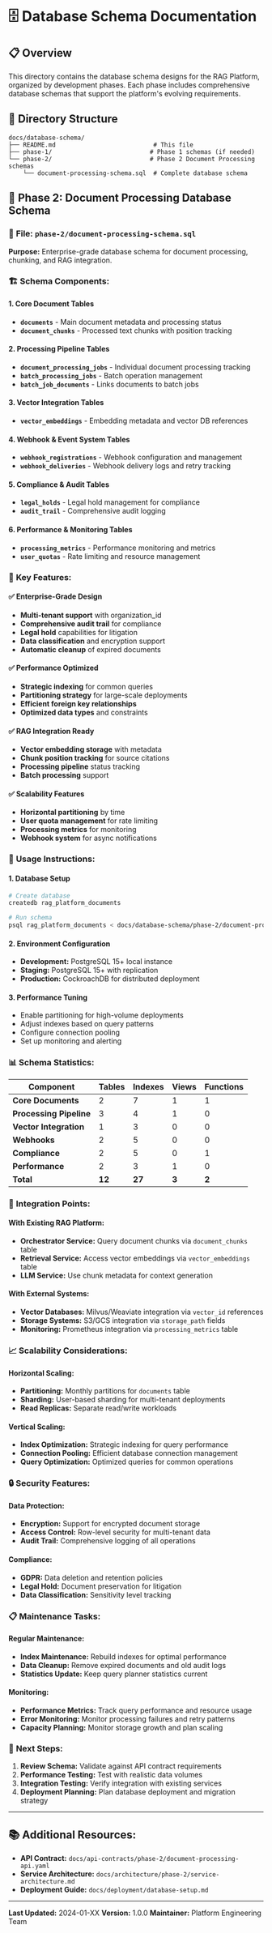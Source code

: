 # 🗄️ Database Schema Documentation

## 📋 Overview

This directory contains the database schema designs for the RAG Platform, organized by development phases. Each phase includes comprehensive database schemas that support the platform's evolving requirements.

## 📁 Directory Structure

```
docs/database-schema/
├── README.md                           # This file
├── phase-1/                           # Phase 1 schemas (if needed)
└── phase-2/                           # Phase 2 Document Processing schemas
    └── document-processing-schema.sql  # Complete database schema
```

## 🎯 Phase 2: Document Processing Database Schema

### 📄 **File:** `phase-2/document-processing-schema.sql`

**Purpose:** Enterprise-grade database schema for document processing, chunking, and RAG integration.

### 🏗️ **Schema Components:**

#### **1. Core Document Tables**

- **`documents`** - Main document metadata and processing status
- **`document_chunks`** - Processed text chunks with position tracking

#### **2. Processing Pipeline Tables**

- **`document_processing_jobs`** - Individual document processing tracking
- **`batch_processing_jobs`** - Batch operation management
- **`batch_job_documents`** - Links documents to batch jobs

#### **3. Vector Integration Tables**

- **`vector_embeddings`** - Embedding metadata and vector DB references

#### **4. Webhook & Event System Tables**

- **`webhook_registrations`** - Webhook configuration and management
- **`webhook_deliveries`** - Webhook delivery logs and retry tracking

#### **5. Compliance & Audit Tables**

- **`legal_holds`** - Legal hold management for compliance
- **`audit_trail`** - Comprehensive audit logging

#### **6. Performance & Monitoring Tables**

- **`processing_metrics`** - Performance monitoring and metrics
- **`user_quotas`** - Rate limiting and resource management

### 🎯 **Key Features:**

#### ✅ **Enterprise-Grade Design**

- **Multi-tenant support** with organization_id
- **Comprehensive audit trail** for compliance
- **Legal hold** capabilities for litigation
- **Data classification** and encryption support
- **Automatic cleanup** of expired documents

#### ✅ **Performance Optimized**

- **Strategic indexing** for common queries
- **Partitioning strategy** for large-scale deployments
- **Efficient foreign key relationships**
- **Optimized data types** and constraints

#### ✅ **RAG Integration Ready**

- **Vector embedding storage** with metadata
- **Chunk position tracking** for source citations
- **Processing pipeline** status tracking
- **Batch processing** support

#### ✅ **Scalability Features**

- **Horizontal partitioning** by time
- **User quota management** for rate limiting
- **Processing metrics** for monitoring
- **Webhook system** for async notifications

### 🚀 **Usage Instructions:**

#### **1. Database Setup**

```bash
# Create database
createdb rag_platform_documents

# Run schema
psql rag_platform_documents < docs/database-schema/phase-2/document-processing-schema.sql
```

#### **2. Environment Configuration**

- **Development:** PostgreSQL 15+ local instance
- **Staging:** PostgreSQL 15+ with replication
- **Production:** CockroachDB for distributed deployment

#### **3. Performance Tuning**

- Enable partitioning for high-volume deployments
- Adjust indexes based on query patterns
- Configure connection pooling
- Set up monitoring and alerting

### 📊 **Schema Statistics:**

| Component               | Tables | Indexes | Views | Functions |
| ----------------------- | ------ | ------- | ----- | --------- |
| **Core Documents**      | 2      | 7       | 1     | 1         |
| **Processing Pipeline** | 3      | 4       | 1     | 0         |
| **Vector Integration**  | 1      | 3       | 0     | 0         |
| **Webhooks**            | 2      | 5       | 0     | 0         |
| **Compliance**          | 2      | 5       | 0     | 1         |
| **Performance**         | 2      | 3       | 1     | 0         |
| **Total**               | **12** | **27**  | **3** | **2**     |

### 🔧 **Integration Points:**

#### **With Existing RAG Platform:**

- **Orchestrator Service:** Query document chunks via `document_chunks` table
- **Retrieval Service:** Access vector embeddings via `vector_embeddings` table
- **LLM Service:** Use chunk metadata for context generation

#### **With External Systems:**

- **Vector Databases:** Milvus/Weaviate integration via `vector_id` references
- **Storage Systems:** S3/GCS integration via `storage_path` fields
- **Monitoring:** Prometheus integration via `processing_metrics` table

### 📈 **Scalability Considerations:**

#### **Horizontal Scaling:**

- **Partitioning:** Monthly partitions for `documents` table
- **Sharding:** User-based sharding for multi-tenant deployments
- **Read Replicas:** Separate read/write workloads

#### **Vertical Scaling:**

- **Index Optimization:** Strategic indexing for query performance
- **Connection Pooling:** Efficient database connection management
- **Query Optimization:** Optimized queries for common operations

### 🔒 **Security Features:**

#### **Data Protection:**

- **Encryption:** Support for encrypted document storage
- **Access Control:** Row-level security for multi-tenant data
- **Audit Trail:** Comprehensive logging of all operations

#### **Compliance:**

- **GDPR:** Data deletion and retention policies
- **Legal Hold:** Document preservation for litigation
- **Data Classification:** Sensitivity level tracking

### 📋 **Maintenance Tasks:**

#### **Regular Maintenance:**

- **Index Maintenance:** Rebuild indexes for optimal performance
- **Data Cleanup:** Remove expired documents and old audit logs
- **Statistics Update:** Keep query planner statistics current

#### **Monitoring:**

- **Performance Metrics:** Track query performance and resource usage
- **Error Monitoring:** Monitor processing failures and retry patterns
- **Capacity Planning:** Monitor storage growth and plan scaling

### 🎯 **Next Steps:**

1. **Review Schema:** Validate against API contract requirements
2. **Performance Testing:** Test with realistic data volumes
3. **Integration Testing:** Verify integration with existing services
4. **Deployment Planning:** Plan database deployment and migration strategy

---

## 📚 **Additional Resources:**

- **API Contract:** `docs/api-contracts/phase-2/document-processing-api.yaml`
- **Service Architecture:** `docs/architecture/phase-2/service-architecture.md`
- **Deployment Guide:** `docs/deployment/database-setup.md`

---

**Last Updated:** 2024-01-XX
**Version:** 1.0.0
**Maintainer:** Platform Engineering Team
